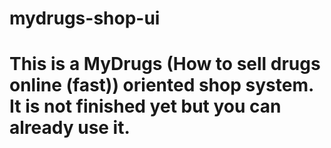 # mydrugs-shop-ui

# This is a MyDrugs (How to sell drugs online (fast)) oriented shop system. It is not finished yet but you can already use it.
